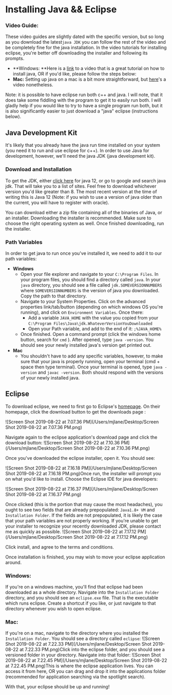 # Installing Java && Eclipse 

### Video Guide: 

These video guides are slightly dated with the specific version, but so long as you download the latest`java JDK` you can follow the rest of the video and be completely fine for the java installation. In the  video tutorials for installing eclipse, you're better off downloading the installer and following its prompts.  

* **Windows: **Here is a [link](https://www.youtube.com/watch?v=5UHV0mrhTjM) to a video that is a great tutorial on how to install java, OR if you'd like, please follow the steps below: 
* **Mac:** Setting up java on a mac is a bit more straightforward, but [here](https://www.youtube.com/watch?edufilter=NULL&v=fAE-dnVUTs0)'s a video nonetheless. 

Note: it is possible to have eclipse run both c++ and java. I will note, that it does take some fiddling with the program to get it to easily run both. I will gladly help if you would like to try to have a single program run both, but it is also significantly easier to just download a "java" eclipse (instructions below).  





## Java Development Kit

It's likely that you already have the java run time installed on your system (you need it to run and use eclipse for c++). In order to use Java for development, however, we'll need the java JDK (java development kit). 

### Download and Installation

To get the JDK, either [click here](https://www.oracle.com/technetwork/java/javase/downloads/jdk12-downloads-5295953.html) for java 12, or go to google and search java jdk. That will take you to a list of sites. Feel free to download whichever version you'd like greater than 8. The most recent version at the time of writing this is Java 12 (Note: if you wish to use a version of java older than the current, you will have to register with oracle). 

You can download either a zip file containing all of the binaries of Java, or an installer. Downloading the installer is recommended. Make sure to choose the right operating system as well. Once finished downloading, run the installer. 

### Path Variables

In order to get java to run once you've installed it, we need to add it to our path variables: 

- **Windows**
  - Open your file explorer and navigate to your `C:\Program Files`. In your program files, you should find a directory called `java`. In your `java` directory, you should see a file called `jdk.SOMEVERSIONNUMBERS` where `SOMEVERSIONNUMBERS` is the version of java you downloaded. Copy the path to that directory. 
  - Navigate to your System Properties. Click on the advanced properties link/tab/button (depending on which windows OS you're running), and click on `Environment Variables`. Once there:
    - Add a variable `JAVA_HOME` with the value you copied from your  `C:\Program Files\Java\jdk.WhateverVersionYouDownloaded `
    - Open your Path variable, and add to the end of it: `;%JAVA_HOME%`
  - Once finished. Open a command prompt (click the windows home button, search for `cmd` ). After opened, type `java -version`. You should see your newly installed java's version get printed out. 
- **Mac**
  - You shouldn't have to add any specific variables, however, to make sure that your java is properly running, open your terminal (cmd + space then type terminal). Once your terminal is opened, type `java -version` and `javac -version`. Both should respond with the versions of your newly installed java. 



## Eclipse

To download eclipse, we need to first go to Eclipse's [homepage](https://www.eclipse.org/).  On their homepage, click the download button to get the downloads page :

![Screen Shot 2019-08-22 at 7.07.36 PM](/Users/mjlane/Desktop/Screen Shot 2019-08-22 at 7.07.36 PM.png)

Navigate again to the eclipse application's download page and click the download button: ![Screen Shot 2019-08-22 at 7.10.36 PM](/Users/mjlane/Desktop/Screen Shot 2019-08-22 at 7.10.36 PM.png)



Once you've downloaded the eclipse installer, open it. You should see: 

![Screen Shot 2019-08-22 at 7.16.18 PM](/Users/mjlane/Desktop/Screen Shot 2019-08-22 at 7.16.18 PM.png)Once run, the installer will prompt you on what you'd like to install. Choose the Eclipse IDE for java developers: 

![Screen Shot 2019-08-22 at 7.16.37 PM](/Users/mjlane/Desktop/Screen Shot 2019-08-22 at 7.16.37 PM.png)

Once clicked (this is the portion that may cause the most headaches), you ought to see two fields that are already prepopulated: `Java1.8+ VM` and `Installation Folder`. If the fields are not prepopulated, it is likely the case that your path variables are not properly working. If you're unable to get your installer to recognize your recently downloaded JDK, please contact me as quickly as possible.  ![Screen Shot 2019-08-22 at 7.17.12 PM](/Users/mjlane/Desktop/Screen Shot 2019-08-22 at 7.17.12 PM.png)

Click install, and agree to the terms and conditions. 





Once installation is finished, you may wish to move your eclipse application around. 

### Windows: 

If you're on a windows machine, you'll find that eclipse had been downloaded as a whole directory. Navigate into the `Installation Folder` directory, and you should see an `eclipse.exe` file. That is the executable which runs eclipse. Create a shortcut if you like, or just navigate to that directory whenever you wish to open eclipse. 

### Mac: 

 If you're on a mac, navigate to the directory where you installed the `Installation Folder`. You should see a directory called `eclipse`:  ![Screen Shot 2019-08-22 at 7.22.33 PM](/Users/mjlane/Desktop/Screen Shot 2019-08-22 at 7.22.33 PM.png)Click into the eclipse folder, and you should see a versioned folder in your directory. Navigate into that folder: ![Screen Shot 2019-08-22 at 7.22.45 PM](/Users/mjlane/Desktop/Screen Shot 2019-08-22 at 7.22.45 PM.png)This is where the eclipse application lives. You can access it from here, OR you can drag and drop it into the applications folder (recommended for application searching via the spotlight search). 

With that, your eclipse should be up and running!  